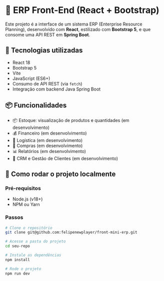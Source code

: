 # 🧩 ERP Front-End (React + Bootstrap)

Este projeto é a interface de um sistema ERP (Enterprise Resource Planning), desenvolvido com **React**, estilizado com **Bootstrap 5**, e que consome uma API REST em **Spring Boot**.

## 🚀 Tecnologias utilizadas

- React 18
- Bootstrap 5
- Vite
- JavaScript (ES6+)
- Consumo de API REST (via `fetch`)
- Integração com backend Java Spring Boot

## 📦 Funcionalidades

- 📦 Estoque: visualização de produtos e quantidades (em desenvolvimento)
- 💰 Financeiro (em desenvolvimento)
- 🚚 Logística (em desenvolvimento)
- 🛒 Compras (em desenvolvimento)
- 📊 Relatórios (em desenvolvimento)
- 🤝 CRM e Gestão de Clientes (em desenvolvimento)

## 🔧 Como rodar o projeto localmente

### Pré-requisitos

- Node.js (v18+)
- NPM ou Yarn

### Passos

```bash
# Clone o repositório
git clone git@github.com:felipenewplayer/front-mini-erp.git

# Acesse a pasta do projeto
cd seu-repo

# Instale as dependências
npm install

# Rode o projeto
npm run dev
